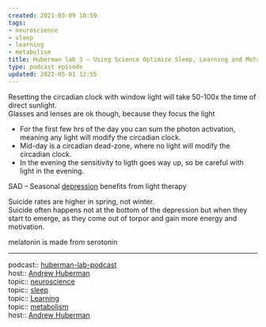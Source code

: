 ```yaml
---
created: 2021-03-09 10:59
tags:
- neuroscience
- sleep
- learning
- metabolism
title: Huberman lab 3 – Using Science Optimize Sleep, Learning and Metabolism
type: podcast episode
updated: 2022-05-01 12:55
---
```

   
Resetting the circadian clock with window light will take 50-100x the time of direct sunlight.     
Glasses and lenses are ok though, because they focus the light   
   
   
- For the first few hrs of the day you can sum the photon activation, meaning any light will modify the circadian clock.   
- Mid-day is a circadian dead-zone, where no light will modify the circadian clock.   
- In the evening the sensitivity to ligth goes way up, so be careful with light in the evening.   
   
SAD – Seasonal [depression](/not_created.md) benefits from light therapy   
   
Suicide rates are higher in spring, not winter.    
Suicide often happens not at the bottom of the depression but when they start to emerge, as they come out of torpor and gain more energy and motivation.   
   
melatonin is made from serotonin   
   
   
---   
podcast:: [huberman-lab-podcast](../neuroscience/huberman-lab-podcast.md)     
host:: [Andrew Huberman](../Andrew%20Huberman.md)   
topic:: [neuroscience](/not_created.md)     
topic:: [sleep](/not_created.md)     
topic:: [Learning](/not_created.md)     
topic:: [metabolism](/not_created.md)     
host:: [Andrew Huberman](../Andrew%20Huberman.md)